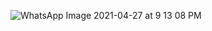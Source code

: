 ![WhatsApp Image 2021-04-27 at 9 13 08 PM](https://user-images.githubusercontent.com/30559667/116411700-91d1ae80-a7fb-11eb-8560-0e86e73fea74.jpeg)
